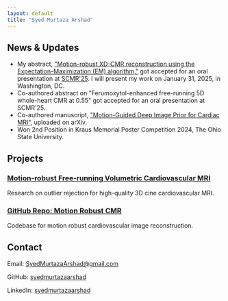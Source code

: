 ```yaml
---
layout: default
title: "Syed Murtaza Arshad"
---
```


<section class="news">
    <h2>News & Updates</h2>
    <ul>
        <li>My abstract, <a href="https://buckeyemailosu-my.sharepoint.com/:b:/r/personal/arshad_32_buckeyemail_osu_edu/Documents/Work/SCMR%202025/SCMR25_EMORe_Arshad.pdf?csf=1&web=1&e=aGelJT" target="_blank" class="custom-link">"Motion-robust XD-CMR reconstruction using the Expectation-Maximization (EM) algorithm,"</a> got accepted for an oral presentation at <a href="https://scmr.org/event-calendar/welcome-message/#" target="_blank" class="custom-link">SCMR'25</a>. I will present my work on January 31, 2025, in Washington, DC.</li>     <li>Co-authored abstract on "Ferumoxytol-enhanced free-running 5D whole-heart CMR at 0.55" got accepted for an oral presentation at SCMR'25.</li>     
        <li>Co-authored manuscript, <a href="https://arxiv.org/html/2412.04639v1" target="_blank" class="custom-link">"Motion-Guided Deep Image Prior for Cardiac MRI"</a>, uploaded on arXiv.</li>     
        <li>Won 2nd Position in Kraus Memorial Poster Competition 2024, The Ohio State University.</li>
    </ul>
</section>


<section class="projects">
    <h2>Projects</h2>
    <div class="project-grid">
        <div class="project">
            <a href="https://arxiv.org/abs/2412.04639" target="_blank">
                <h3>Motion-robust Free-running Volumetric Cardiovascular MRI</h3>
            </a>
            <p>Research on outlier rejection for high-quality 3D cine cardiovascular MRI.</p>
        </div>
        <div class="project">
            <a href="https://github.com/OSU-MR/motion-robust-CMR" target="_blank">
                <h3>GitHub Repo: Motion Robust CMR</h3>
            </a>
            <p>Codebase for motion robust cardiovascular image reconstruction.</p>
        </div>
    </div>
</section>

<section class="contact">
    <h2>Contact</h2>
    <p>Email: <a href="mailto:SyedMurtazaArshad@gmail.com">SyedMurtazaArshad@gmail.com</a></p>
    <p>GitHub: <a href="https://github.com/syedmurtazaarshad" target="_blank">syedmurtazaarshad</a></p>
    <p>LinkedIn: <a href="https://linkedin.com/in/syedmurtazaarshad" target="_blank">syedmurtazaarshad</a></p>
</section>





